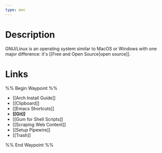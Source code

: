 ```yaml
---
type: moc
---
```


# Description
GNU/Linux is an operating system similar to MacOS or Windows with one major difference: it's [[Free and Open Source|open source]].

# Links
%% Begin Waypoint %%
- [[Arch Install Guide]]
- [[Clipboard]]
- [[Emacs Shortcuts]]
- **[[Git]]**
- [[Gum for Shell Scripts]]
- [[Scraping Web Content]]
- [[Setup Pipewire]]
- [[Trash]]

%% End Waypoint %%
